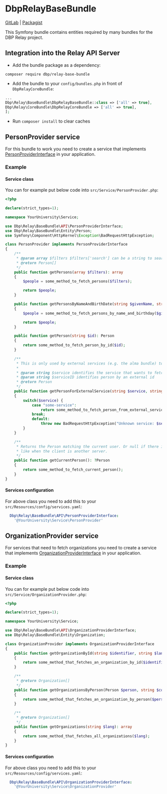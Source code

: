 # DbpRelayBaseBundle

[GitLab](https://gitlab.tugraz.at/dbp/relay/dbp-relay-base-bundle) | [Packagist](https://packagist.org/packages/dbp/relay-base-bundle)

This Symfony bundle contains entities required by many bundles for the DBP Relay project.

## Integration into the Relay API Server

* Add the bundle package as a dependency:

```
composer require dbp/relay-base-bundle
```

* Add the bundle to your `config/bundles.php` in front of `DbpRelayCoreBundle`:

```php
...
Dbp\Relay\BaseBundle\DbpRelayBaseBundle::class => ['all' => true],
Dbp\Relay\CoreBundle\DbpRelayCoreBundle => ['all' => true],
];
```

* Run `composer install` to clear caches

## PersonProvider service

For this bundle to work you need to create a service that implements
[PersonProviderInterface](https://gitlab.tugraz.at/dbp/relay/dbp-relay-base-bundle/-/blob/main/src/API/PersonProviderInterface.php)
in your application.

### Example

#### Service class

You can for example put below code into `src/Service/PersonProvider.php`:

```php
<?php

declare(strict_types=1);

namespace YourUniversity\Service;

use Dbp\Relay\BaseBundle\API\PersonProviderInterface;
use Dbp\Relay\BaseBundle\Entity\Person;
use Symfony\Component\HttpKernel\Exception\BadRequestHttpException;

class PersonProvider implements PersonProviderInterface
{
    /**
     * @param array $filters $filters['search'] can be a string to search for people (e.g. part of the name)
     * @return Person[]
     */
    public function getPersons(array $filters): array
    {
        $people = some_method_to_fetch_persons($filters);

        return $people;
    }

    public function getPersonsByNameAndBirthDate(string $givenName, string $familyName, string $birthDate): array
    {
        $people = some_method_to_fetch_persons_by_name_and_birthday($givenName, $familyName, $birthDate);

        return $people;
    }

    public function getPerson(string $id): Person
    {
        return some_method_to_fetch_person_by_id($id);
    }

    /**
     * This is only used by external services (e.g. the alma bundle) to translate external persons to internal persons
     *
     * @param string $service identifies the service that wants to fetch a person
     * @param string $serviceID identifies person by an external id
     * @return Person
     */
    public function getPersonForExternalService(string $service, string $serviceID): Person
    {
        switch($service) {
            case "some-service":
                return some_method_to_fetch_person_from_external_service($serviceID);
            break;
            default:
                throw new BadRequestHttpException("Unknown service: $service");
        }
    }

    /**
     * Returns the Person matching the current user. Or null if there is no associated person
     * like when the client is another server.
     */
    public function getCurrentPerson(): ?Person
    {
        return some_method_to_fetch_current_person();
    }
}
```

#### Services configuration

For above class you need to add this to your `src/Resources/config/services.yaml`:

```yaml
  Dbp\Relay\BaseBundle\API\PersonProviderInterface:
    '@YourUniversity\Service\PersonProvider'
```

## OrganizationProvider service

For services that need to fetch organizations you need to create a service that implements
[OrganizationProviderInterface](https://gitlab.tugraz.at/dbp/relay/dbp-relay-base-bundle/-/blob/main/src/API/OrganizationProviderInterface.php)
in your application.

### Example

#### Service class

You can for example put below code into `src/Service/OrganizationProvider.php`:

```php
<?php

declare(strict_types=1);

namespace YourUniversity\Service;

use Dbp\Relay\BaseBundle\API\OrganizationProviderInterface;
use Dbp\Relay\BaseBundle\Entity\Organization;

class OrganizationProvider implements OrganizationProviderInterface
{
    public function getOrganizationById(string $identifier, string $lang): Organization
    {
        return some_method_that_fetches_an_organization_by_id($identifier, $lang);
    }

    /**
     * @return Organization[]
     */
    public function getOrganizationsByPerson(Person $person, string $context, string $lang): array
    {
        return some_method_that_fetches_an_organization_by_person($person, $context, $lang);
    }

    /**
     * @return Organization[]
     */
    public function getOrganizations(string $lang): array
    {
        return some_method_that_fetches_all_organizations($lang);
    }
}
```

#### Services configuration

For above class you need to add this to your `src/Resources/config/services.yaml`:

```yaml
  Dbp\Relay\BaseBundle\API\OrganizationProviderInterface:
    '@YourUniversity\Service\OrganizationProvider'
```
